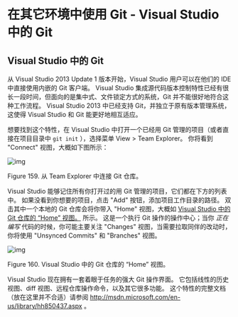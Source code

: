# 在其它环境中使用 Git - Visual Studio 中的 Git

## Visual Studio 中的 Git

从 Visual Studio 2013 Update 1 版本开始，Visual Studio 用户可以在他们的 IDE 中直接使用内嵌的 Git 客户端。 Visual Studio 集成源代码版本控制特性已经有很长一段时间，但面向的是集中式、文件锁定方式的系统，Git 并不能很好地符合这种工作流程。 Visual Studio 2013 中已经支持 Git，并独立于原有版本管理系统，这使得 Visual Studio 和 Git 能更好地相互适应。

想要找到这个特性，在 Visual Studio 中打开一个已经用 Git 管理的项目（或者直接在项目目录中 `git init` ），选择菜单 View > Team Explorer。 你将看到 "Connect" 视图，大概如下图所示：

![img](https://github.com/linl-sec/linlsec.github.io/blob/main/images/Git/vs-1.png)

Figure 159. 从 Team Explorer 中连接 Git 仓库。

Visual Studio 能够记住所有你打开过的用 Git 管理的项目，它们都在下方的列表中。 如果没看到你想要的项目，点击 "Add" 按钮，添加项目工作目录的路径。 双击其中一个本地的 Git 仓库会将你带入 "Home" 视图，大概如 [Visual Studio 中的 Git 仓库的 “Home” 视图。](https://git-scm.com/book/zh/v2/ch00/vs_home) 所示。 这是一个执行 Git 操作的操作中心；当你 *正在编写* 代码的时候，你可能主要关注 "Changes" 视图，当需要拉取同伴的改动时，你将使用 "Unsynced Commits" 和 "Branches" 视图。

![img](https://github.com/linl-sec/linlsec.github.io/blob/main/images/Git/vs-2.png)

Figure 160. Visual Studio 中的 Git 仓库的 “Home” 视图。

Visual Studio 现在拥有一套着眼于任务的强大 Git 操作界面。 它包括线性的历史视图、diff 视图、远程仓库操作命令，以及其它很多功能。 这个特性的完整文档（放在这里并不合适）请参阅 http://msdn.microsoft.com/en-us/library/hh850437.aspx 。

